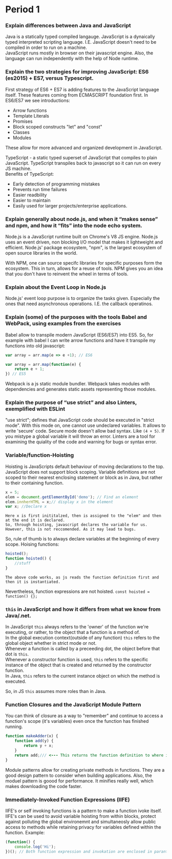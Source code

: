 # Period 1
### Explain differences between Java and JavaScript
Java is a statically typed compiled langauge. JavaScript is a dynaically typed interpreted scripting language. I.E. JavaScript doesn't need to be compiled in order to run on a machine.  
JavaScript runs mostly in browser on their javascript engine. Also, the language can run independently with the help of Node runtime. 
### Explain the two strategies for improving JavaScript: ES6 (es2015) + ES7, versus Typescript.
First strategy of ES6 + ES7 is adding features to the JavaScript language itself. These features coming from ECMASCRIPT foundation first. In ES6/ES7 we see introductions:  
 * Arrow functions
 * Template Literals
 * Promises
 * Block scoped constructs "let" and "const"
 * Classes
 * Modules

These allow for more advanced and organized development in JavaScript.   

TypeScript - a static typed superset of JavaScript that compiles to plain JavaScript. TypeScript transpiles back to javascript so it can run on every JS machine.  
Benefits of TypeScript:  
 * Early detection of programming mistakes
 * Prevents run time failures
 * Easier readbility
 * Easier to maintain
 * Easily used for larger projects/enterprise applications.  

### Explain generally about node.js, and when it “makes sense” and npm, and how it “fits” into the node echo system.
Node.js is a JavaScript runtime built on Chrome's V8 JS engine. Node.js uses an event driven, non blocking I/O model that makes it lightweight and efficient. Node.js' package ecosystem, "npm", is the largest ecosystem of open source libraries in the world. 

With NPM, one can source specifc libraries for specific purposes form the ecosystem. This in turn, allows for a reuse of tools. NPM gives you an idea that you don't have to reinvent the wheel in terms of tools. 

### Explain about the Event Loop in Node.js
Node.js' event loop purpose is to organize the tasks given. Especially the ones that need asynchronous operations. I.E. the callback operatinos. 
### Explain (some) of the purposes with the tools Babel and WebPack, using  examples from the exercises
Babel allow to transpile modern JavaScript (ES6/ES7) into ES5. 
So, for example with babel I can write arrow functions and have it transpile my functions into old javascript:  
``` javascript
var array = arr.map(e => e +1); // ES6  

var array = arr.map(function(e) {
    return e + 1;
}) // ES5
```
Webpack is a js static module bundler. Webpack takes modules with dependencies and generates static assets representing those modules. 
### Explain the purpose of “use strict” and also Linters, exemplified with ESLint 
"use strict"; defines that JavaScript code should be executed in "strict mode". With this mode on, one cannot use undeclared variables. It allows to write 'secure' code. Secure mode doesn't allow bad syntax. Like ``` (4 + 5) ```. If you mistype a global variable it will throw an error. 
Linters are a tool for examining the quiality of the code and warning for bugs or syntax error. 
### Variable/function-Hoisting
Hoisting is JavaScripts default behaviour of moving declarations to the top. JavaScript does not support block scoping. Variable definitions are not scoped to their nearest enclosing statement or block as in Java, but rather to their containing function. 
```javascript
x = 5;
elem = document.getElementById('demo'); // Find an element
elem.innherHTML = x;// display x in the element
var x; //Declare x
```
    Here x is first inititalzed, then is assigned to the "elem" and then at the end it is declared. 
    So, through hoisting, javascript declares the variable for us. However, this is not reccomended. As it may lead to bugs. 
So, rule of thumb is to always declare variables at the beginning of every scope. 
Hoising functions:
```javascript
hoisted();
function hoisted() {
    //stuff
}
```
    The above code works, as js reads the function definition first and then it is instantiated.
Nevertheless, function expressions are not hoisted. ```const hoisted = function() {};```
### ```this``` in JavaScript and how it differs from what we know from Java/.net.
In JavaScript ```this``` always refers to the 'owner' of the function we're executing, or rather, to the object that a function is a method of.  
In the global execution context(outside of any function) ```this``` refers to the global object whether in strict mode or not.  
Whenever a function is called by a preceeding dot, the object before that dot is ```this```.   
Whenever a constructor function is used, ```this``` refers to the specific instance of the object that is created and returned by the constructor function.  
In Java, ```this``` refers to the current instance object on which the method is executed.    

So, in JS ```this``` assumes more roles than in Java.

### Function Closures and the JavaScript Module Pattern
You can think of closure as a way to "remember" and continue to access a function's scope (it's variables) even once the function has finished running. 
```javascript
function makeAdder(x) {
    function add(y) {
        return y + x;
    }
    return add;/// <--- This returns the function definition to where it is going to be called. So, if I create a function: var x = makeAdder(10); then x now is a function of add() that need the 'y' parameter to be finalized. 
}
```
Module patterns allow for creating private methods in functions. They are a good design pattern to consider when building applications. Also, the moduel pattern is goood for performance. It minifies really well, which makes downloading the code faster. 

### Immediately-Invoked Function Expressions (IIFE)
IIFE's or self invoking functions is a pattern to make a function ivoke itself. IIFE's can be used to avoid variable hoisting from within blocks, protect against polluting the global environemnt and simultaneosly allow public access to methods while retaining privacy for variables defined within the function. 
Example:
```javascript
(function() {
    console.log('Hi');
})(); // Both function expression and invokation are enclosed in parantheses.
```